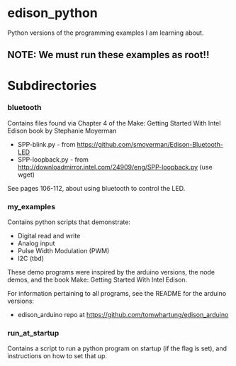 # edison_python

Python versions of the programming examples I am learning about.

## NOTE: We must run these examples as root!!

# Subdirectories

### bluetooth

Contains files found via Chapter 4 of the Make: Getting Started With Intel Edison book by Stephanie Moyerman

* SPP-blink.py - from https://github.com/smoyerman/Edison-Bluetooth-LED
* SPP-loopback.py - from http://downloadmirror.intel.com/24909/eng/SPP-loopback.py (use wget)

See pages 106-112, about using bluetooth to control the LED.

### my_examples

Contains python scripts that demonstrate:

* Digital read and write
* Analog input
* Pulse Width Modulation (PWM)
* I2C (tbd)

These demo programs were inspired by the arduino versions, the node demos, and the book Make: Getting Started With Intel Edison.

For information pertaining to all programs, see the README for the arduino versions:
* edison_arduino repo at https://github.com/tomwhartung/edison_arduino

### run_at_startup

Contains a script to run a python program on startup (if the flag is set), and instructions on how to set that up.
